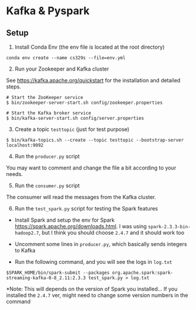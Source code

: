 # Kafka & Pyspark 

## Setup

1. Install Conda Env (the env file is located at the root directory)

```
conda env create --name cs329s --file=env.yml
```

2. Run your Zookeeper and Kafka cluster

See https://kafka.apache.org/quickstart for the installation and detailed steps.

```
# Start the ZooKeeper service
$ bin/zookeeper-server-start.sh config/zookeeper.properties

# Start the Kafka broker service
$ bin/kafka-server-start.sh config/server.properties
```

3. Create a topic `testtopic` (just for test purpose)

```
$ bin/kafka-topics.sh --create --topic testtopic --bootstrap-server localhost:9092
```

4. Run the `producer.py` script

You may want to comment and change the file a bit according to your needs.

5. Run the `consumer.py` script

The consumer will read the messages from the Kafka cluster.

6. Run the `test_spark.py` script for testing the Spark features

- Install Spark and setup the env for Spark https://spark.apache.org/downloads.html. I was using `spark-2.3.3-bin-hadoop2.7`, but I think you should choose `2.4.7` and it should work too 

- Uncomment some lines in `producer.py`, which basically sends integers to Kafka

- Run the following command, and you will see the logs in `log.txt`

```
$SPARK_HOME/bin/spark-submit --packages org.apache.spark:spark-streaming-kafka-0-8_2.11:2.3.3 test_spark.py > log.txt
```

*Note: This will depends on the version of Spark you installed... If you installed the `2.4.7` ver, might need to change some version numbers in the command









